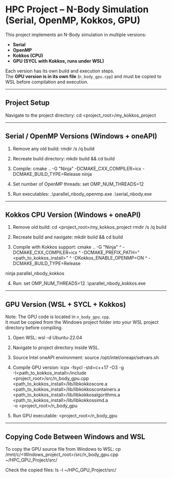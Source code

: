 # HPC Project – N-Body Simulation (Serial, OpenMP, Kokkos, GPU)

This project implements an N-Body simulation in multiple versions:
- **Serial**
- **OpenMP**
- **Kokkos (CPU)**
- **GPU (SYCL with Kokkos, runs under WSL)**

Each version has its own build and execution steps.  
The **GPU version is in its own file** (`n_body_gpu.cpp`) and must be copied to WSL before compilation and execution.  

---

## Project Setup
Navigate to the project directory:
cd <project_root>/my_kokkos_project

---

## Serial / OpenMP Versions (Windows + oneAPI)
1. Remove any old build:
rmdir /s /q build

2. Recreate build directory:
mkdir build && cd build

3. Compile:
cmake .. -G "Ninja" -DCMAKE_CXX_COMPILER=icx -DCMAKE_BUILD_TYPE=Release
ninja

4. Set number of OpenMP threads:
set OMP_NUM_THREADS=12

5. Run executables:
.\parallel_nbody_openmp.exe
.\serial_nbody.exe

---

## Kokkos CPU Version (Windows + oneAPI)
1. Remove old build:
cd <project_root>/my_kokkos_project
rmdir /s /q build

2. Recreate build and navigate:
mkdir build && cd build

3. Compile with Kokkos support:
cmake .. -G "Ninja" ^
-DCMAKE_CXX_COMPILER=icx ^
-DCMAKE_PREFIX_PATH="<path_to_kokkos_install>" ^
-DKokkos_ENABLE_OPENMP=ON ^
-DCMAKE_BUILD_TYPE=Release

ninja parallel_nbody_kokkos

4. Run:
set OMP_NUM_THREADS=12
.\parallel_nbody_kokkos.exe

---

## GPU Version (WSL + SYCL + Kokkos)
Note: The GPU code is located in `n_body_gpu.cpp`.  
It must be copied from the Windows project folder into your WSL project directory before compiling.

1. Open WSL:
wsl -d Ubuntu-22.04

2. Navigate to project directory inside WSL.

3. Source Intel oneAPI environment:
source /opt/intel/oneapi/setvars.sh

4. Compile GPU version:
icpx -fsycl -std=c++17 -O3 -g \
    -I<path_to_kokkos_install>/include \
    <project_root>/src/n_body_gpu.cpp \
    <path_to_kokkos_install>/lib/libkokkoscore.a \
    <path_to_kokkos_install>/lib/libkokkoscontainers.a \
    <path_to_kokkos_install>/lib/libkokkosalgorithms.a \
    <path_to_kokkos_install>/lib/libkokkossimd.a \
    -o <project_root>/n_body_gpu

5. Run GPU executable:
<project_root>/n_body_gpu

---

## Copying Code Between Windows and WSL
To copy the GPU source file from Windows to WSL:
cp /mnt/c/<Windows_project_root>/src/n_body_gpu.cpp ~/HPC_GPU_Project/src/

Check the copied files:
ls -l ~/HPC_GPU_Project/src/
